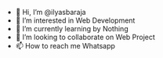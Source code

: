 - 👋 Hi, I’m @ilyasbaraja
- 👀 I’m interested in Web Development
- 🌱 I’m currently learning by Nothing
- 💞️ I’m looking to collaborate on Web Project
- 📫 How to reach me Whatsapp

<!---
ilyasbaraja/ilyasbaraja is a ✨ special ✨ repository because its `README.md` (this file) appears on your GitHub profile.
You can click the Preview link to take a look at your changes.
--->
